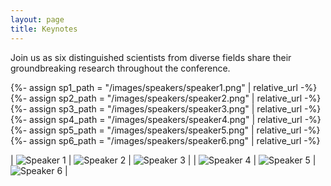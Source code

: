 ```yaml
---
layout: page
title: Keynotes
---
```


Join us as six distinguished scientists from diverse fields share their groundbreaking research throughout the conference.

{%- assign sp1_path = "/images/speakers/speaker1.png" | relative_url -%}
{%- assign sp2_path = "/images/speakers/speaker2.png" | relative_url -%}
{%- assign sp3_path = "/images/speakers/speaker3.png" | relative_url -%}
{%- assign sp4_path = "/images/speakers/speaker4.png" | relative_url -%}
{%- assign sp5_path = "/images/speakers/speaker5.png" | relative_url -%}
{%- assign sp6_path = "/images/speakers/speaker6.png" | relative_url -%}

| <img src="{{ sp1_path }}" alt="Speaker 1" class="speaker-photo">
 | <img src="{{ sp2_path }}" alt="Speaker 2" class="speaker-photo"> | <img src="{{ sp3_path }}" alt="Speaker 3" class="speaker-photo"> |
| <img src="{{ sp4_path }}" alt="Speaker 4" class="speaker-photo">
 | <img src="{{ sp5_path }}" alt="Speaker 5" class="speaker-photo"> | <img src="{{ sp6_path }}" alt="Speaker 6" class="speaker-photo"> |

